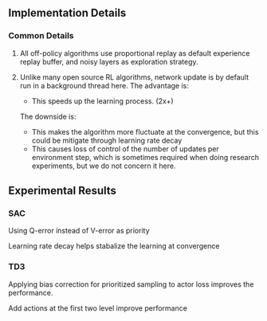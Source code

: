 ## Implementation Details

### Common Details

1. All off-policy algorithms use proportional replay as default experience replay buffer, and noisy layers as exploration strategy.

2. Unlike many open source RL algorithms, network update is by default run in a background thread here. 
    The advantage is:

    - This speeds up the learning process. (2x+)

    The downside is:

    - This makes the algorithm more fluctuate at the convergence, but this could be mitigate through learning rate decay
    - This causes loss of control of the number of updates per environment step, which is sometimes required when doing research experiments, but we do not concern it here. 

## Experimental Results

### SAC

Using Q-error instead of V-error as priority

Learning rate decay helps stabalize the learning at convergence

### TD3

Applying bias correction for prioritized sampling to actor loss improves the performance.

Add actions at the first two level improve performance
